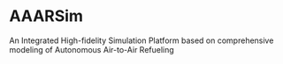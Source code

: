 # AAARSim
An Integrated High-fidelity Simulation Platform based on comprehensive modeling of Autonomous Air-to-Air Refueling
